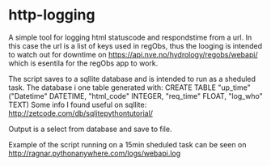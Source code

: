 http-logging
============

A simple tool for logging html statuscode and respondstime from a url. In this case the url is a list of keys used in regObs, thus the looging is intended to watch out for downtime on https://api.nve.no/hydrology/regobs/webapi/ which is esentila for the regObs app to work.

The script saves to a sqllite database and is intended to run as a sheduled task. The database i one table generated with: CREATE TABLE "up_time" ("Datetime" DATETIME, "html_code" INTEGER, "req_time" FLOAT, "log_who" TEXT) Some info I found useful on sqllite: http://zetcode.com/db/sqlitepythontutorial/

Output is a select from database and save to file.

Example of the script running on a 15min sheduled task can be seen on http://ragnar.pythonanywhere.com/logs/webapi.log



